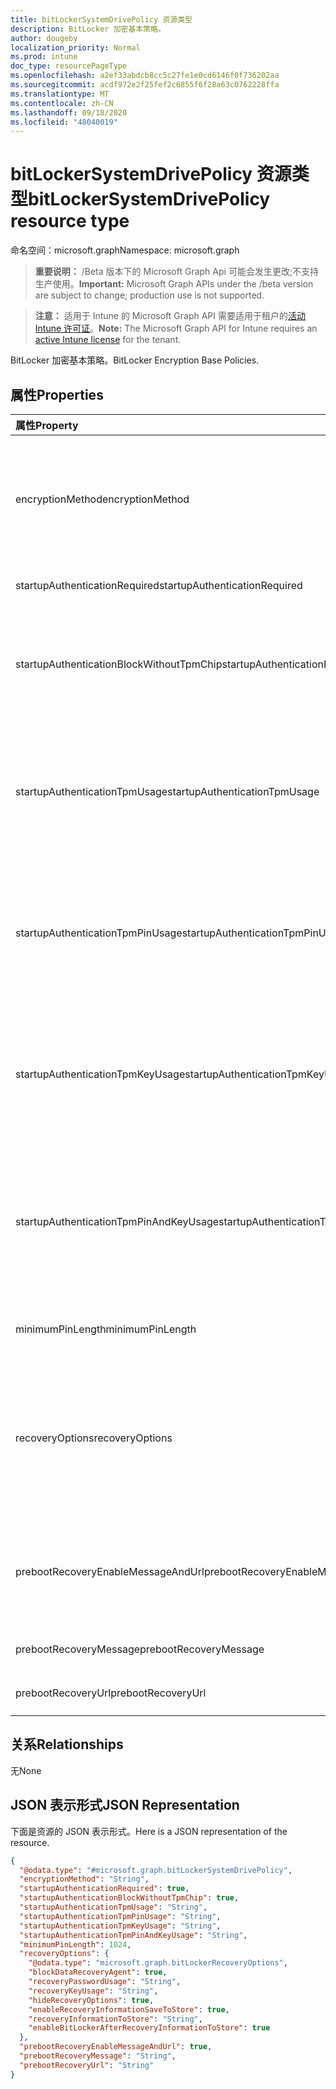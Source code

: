 ```yaml
---
title: bitLockerSystemDrivePolicy 资源类型
description: BitLocker 加密基本策略。
author: dougeby
localization_priority: Normal
ms.prod: intune
doc_type: resourcePageType
ms.openlocfilehash: a2ef33abdcb8cc5c27fe1e0cd6146f0f736202aa
ms.sourcegitcommit: acdf972e2f25fef2c6855f6f28a63c0762228ffa
ms.translationtype: MT
ms.contentlocale: zh-CN
ms.lasthandoff: 09/18/2020
ms.locfileid: "48040019"
---
```

# <a name="bitlockersystemdrivepolicy-resource-type"></a><span data-ttu-id="94a50-103">bitLockerSystemDrivePolicy 资源类型</span><span class="sxs-lookup"><span data-stu-id="94a50-103">bitLockerSystemDrivePolicy resource type</span></span>

<span data-ttu-id="94a50-104">命名空间：microsoft.graph</span><span class="sxs-lookup"><span data-stu-id="94a50-104">Namespace: microsoft.graph</span></span>

> <span data-ttu-id="94a50-105">**重要说明：** /Beta 版本下的 Microsoft Graph Api 可能会发生更改;不支持生产使用。</span><span class="sxs-lookup"><span data-stu-id="94a50-105">**Important:** Microsoft Graph APIs under the /beta version are subject to change; production use is not supported.</span></span>

> <span data-ttu-id="94a50-106">**注意：** 适用于 Intune 的 Microsoft Graph API 需要适用于租户的[活动 Intune 许可证](https://go.microsoft.com/fwlink/?linkid=839381)。</span><span class="sxs-lookup"><span data-stu-id="94a50-106">**Note:** The Microsoft Graph API for Intune requires an [active Intune license](https://go.microsoft.com/fwlink/?linkid=839381) for the tenant.</span></span>

<span data-ttu-id="94a50-107">BitLocker 加密基本策略。</span><span class="sxs-lookup"><span data-stu-id="94a50-107">BitLocker Encryption Base Policies.</span></span>

## <a name="properties"></a><span data-ttu-id="94a50-108">属性</span><span class="sxs-lookup"><span data-stu-id="94a50-108">Properties</span></span>
|<span data-ttu-id="94a50-109">属性</span><span class="sxs-lookup"><span data-stu-id="94a50-109">Property</span></span>|<span data-ttu-id="94a50-110">类型</span><span class="sxs-lookup"><span data-stu-id="94a50-110">Type</span></span>|<span data-ttu-id="94a50-111">说明</span><span class="sxs-lookup"><span data-stu-id="94a50-111">Description</span></span>|
|:---|:---|:---|
|<span data-ttu-id="94a50-112">encryptionMethod</span><span class="sxs-lookup"><span data-stu-id="94a50-112">encryptionMethod</span></span>|[<span data-ttu-id="94a50-113">bitLockerEncryptionMethod</span><span class="sxs-lookup"><span data-stu-id="94a50-113">bitLockerEncryptionMethod</span></span>](../resources/intune-deviceconfig-bitlockerencryptionmethod.md)|<span data-ttu-id="94a50-114">选择操作系统驱动器的加密方法。</span><span class="sxs-lookup"><span data-stu-id="94a50-114">Select the encryption method for operating system drives.</span></span> <span data-ttu-id="94a50-115">可取值为：`aesCbc128`、`aesCbc256`、`xtsAes128`、`xtsAes256`。</span><span class="sxs-lookup"><span data-stu-id="94a50-115">Possible values are: `aesCbc128`, `aesCbc256`, `xtsAes128`, `xtsAes256`.</span></span>|
|<span data-ttu-id="94a50-116">startupAuthenticationRequired</span><span class="sxs-lookup"><span data-stu-id="94a50-116">startupAuthenticationRequired</span></span>|<span data-ttu-id="94a50-117">Boolean</span><span class="sxs-lookup"><span data-stu-id="94a50-117">Boolean</span></span>|<span data-ttu-id="94a50-118">启动时需要其他身份验证。</span><span class="sxs-lookup"><span data-stu-id="94a50-118">Require additional authentication at startup.</span></span>|
|<span data-ttu-id="94a50-119">startupAuthenticationBlockWithoutTpmChip</span><span class="sxs-lookup"><span data-stu-id="94a50-119">startupAuthenticationBlockWithoutTpmChip</span></span>|<span data-ttu-id="94a50-120">Boolean</span><span class="sxs-lookup"><span data-stu-id="94a50-120">Boolean</span></span>|<span data-ttu-id="94a50-121">指示是否允许没有兼容的 TPM (的 BitLocker 在 USB 闪存驱动器) 上需要密码或启动密钥。</span><span class="sxs-lookup"><span data-stu-id="94a50-121">Indicates whether to allow BitLocker without a compatible TPM (requires a password or a startup key on a USB flash drive).</span></span>|
|<span data-ttu-id="94a50-122">startupAuthenticationTpmUsage</span><span class="sxs-lookup"><span data-stu-id="94a50-122">startupAuthenticationTpmUsage</span></span>|[<span data-ttu-id="94a50-123">configurationUsage</span><span class="sxs-lookup"><span data-stu-id="94a50-123">configurationUsage</span></span>](../resources/intune-deviceconfig-configurationusage.md)|<span data-ttu-id="94a50-124">指示是否允许或不允许 TPM 启动。</span><span class="sxs-lookup"><span data-stu-id="94a50-124">Indicates if TPM startup is allowed/required/disallowed.</span></span> <span data-ttu-id="94a50-125">可取值为：`blocked`、`required`、`allowed`、`notConfigured`。</span><span class="sxs-lookup"><span data-stu-id="94a50-125">Possible values are: `blocked`, `required`, `allowed`, `notConfigured`.</span></span>|
|<span data-ttu-id="94a50-126">startupAuthenticationTpmPinUsage</span><span class="sxs-lookup"><span data-stu-id="94a50-126">startupAuthenticationTpmPinUsage</span></span>|[<span data-ttu-id="94a50-127">configurationUsage</span><span class="sxs-lookup"><span data-stu-id="94a50-127">configurationUsage</span></span>](../resources/intune-deviceconfig-configurationusage.md)|<span data-ttu-id="94a50-128">指示是否允许或不允许 TPM 启动 pin。</span><span class="sxs-lookup"><span data-stu-id="94a50-128">Indicates if TPM startup pin is allowed/required/disallowed.</span></span> <span data-ttu-id="94a50-129">可取值为：`blocked`、`required`、`allowed`、`notConfigured`。</span><span class="sxs-lookup"><span data-stu-id="94a50-129">Possible values are: `blocked`, `required`, `allowed`, `notConfigured`.</span></span>|
|<span data-ttu-id="94a50-130">startupAuthenticationTpmKeyUsage</span><span class="sxs-lookup"><span data-stu-id="94a50-130">startupAuthenticationTpmKeyUsage</span></span>|[<span data-ttu-id="94a50-131">configurationUsage</span><span class="sxs-lookup"><span data-stu-id="94a50-131">configurationUsage</span></span>](../resources/intune-deviceconfig-configurationusage.md)|<span data-ttu-id="94a50-132">指示是否允许或不允许 TPM 启动密钥。</span><span class="sxs-lookup"><span data-stu-id="94a50-132">Indicates if TPM startup key is allowed/required/disallowed.</span></span> <span data-ttu-id="94a50-133">可取值为：`blocked`、`required`、`allowed`、`notConfigured`。</span><span class="sxs-lookup"><span data-stu-id="94a50-133">Possible values are: `blocked`, `required`, `allowed`, `notConfigured`.</span></span>|
|<span data-ttu-id="94a50-134">startupAuthenticationTpmPinAndKeyUsage</span><span class="sxs-lookup"><span data-stu-id="94a50-134">startupAuthenticationTpmPinAndKeyUsage</span></span>|[<span data-ttu-id="94a50-135">configurationUsage</span><span class="sxs-lookup"><span data-stu-id="94a50-135">configurationUsage</span></span>](../resources/intune-deviceconfig-configurationusage.md)|<span data-ttu-id="94a50-136">指示是否允许/不允许使用 TPM 启动 pin 密钥和密钥。</span><span class="sxs-lookup"><span data-stu-id="94a50-136">Indicates if TPM startup pin key and key are allowed/required/disallowed.</span></span> <span data-ttu-id="94a50-137">可取值为：`blocked`、`required`、`allowed`、`notConfigured`。</span><span class="sxs-lookup"><span data-stu-id="94a50-137">Possible values are: `blocked`, `required`, `allowed`, `notConfigured`.</span></span>|
|<span data-ttu-id="94a50-138">minimumPinLength</span><span class="sxs-lookup"><span data-stu-id="94a50-138">minimumPinLength</span></span>|<span data-ttu-id="94a50-139">Int32</span><span class="sxs-lookup"><span data-stu-id="94a50-139">Int32</span></span>|<span data-ttu-id="94a50-140">指示启动 pin 的最小长度。</span><span class="sxs-lookup"><span data-stu-id="94a50-140">Indicates the minimum length of startup pin.</span></span> <span data-ttu-id="94a50-141">有效值为4至20</span><span class="sxs-lookup"><span data-stu-id="94a50-141">Valid values 4 to 20</span></span>|
|<span data-ttu-id="94a50-142">recoveryOptions</span><span class="sxs-lookup"><span data-stu-id="94a50-142">recoveryOptions</span></span>|[<span data-ttu-id="94a50-143">bitLockerRecoveryOptions</span><span class="sxs-lookup"><span data-stu-id="94a50-143">bitLockerRecoveryOptions</span></span>](../resources/intune-deviceconfig-bitlockerrecoveryoptions.md)|<span data-ttu-id="94a50-144">允许在缺少所需的启动密钥信息时恢复 BitLocker 加密的操作系统驱动器。</span><span class="sxs-lookup"><span data-stu-id="94a50-144">Allows to recover BitLocker encrypted operating system drives in the absence of the required startup key information.</span></span> <span data-ttu-id="94a50-145">启用 BitLocker 时，将应用此策略设置。</span><span class="sxs-lookup"><span data-stu-id="94a50-145">This policy setting is applied when you turn on BitLocker.</span></span>|
|<span data-ttu-id="94a50-146">prebootRecoveryEnableMessageAndUrl</span><span class="sxs-lookup"><span data-stu-id="94a50-146">prebootRecoveryEnableMessageAndUrl</span></span>|<span data-ttu-id="94a50-147">Boolean</span><span class="sxs-lookup"><span data-stu-id="94a50-147">Boolean</span></span>|<span data-ttu-id="94a50-148">启用预引导恢复消息和 Url。</span><span class="sxs-lookup"><span data-stu-id="94a50-148">Enable pre-boot recovery message and Url.</span></span> <span data-ttu-id="94a50-149">如果 requireStartupAuthentication 为 false，则此值不起作用。</span><span class="sxs-lookup"><span data-stu-id="94a50-149">If requireStartupAuthentication is false, this value does not affect.</span></span>|
|<span data-ttu-id="94a50-150">prebootRecoveryMessage</span><span class="sxs-lookup"><span data-stu-id="94a50-150">prebootRecoveryMessage</span></span>|<span data-ttu-id="94a50-151">String</span><span class="sxs-lookup"><span data-stu-id="94a50-151">String</span></span>|<span data-ttu-id="94a50-152">定义自定义恢复消息。</span><span class="sxs-lookup"><span data-stu-id="94a50-152">Defines a custom recovery message.</span></span>|
|<span data-ttu-id="94a50-153">prebootRecoveryUrl</span><span class="sxs-lookup"><span data-stu-id="94a50-153">prebootRecoveryUrl</span></span>|<span data-ttu-id="94a50-154">String</span><span class="sxs-lookup"><span data-stu-id="94a50-154">String</span></span>|<span data-ttu-id="94a50-155">定义自定义恢复 URL。</span><span class="sxs-lookup"><span data-stu-id="94a50-155">Defines a custom recovery URL.</span></span>|

## <a name="relationships"></a><span data-ttu-id="94a50-156">关系</span><span class="sxs-lookup"><span data-stu-id="94a50-156">Relationships</span></span>
<span data-ttu-id="94a50-157">无</span><span class="sxs-lookup"><span data-stu-id="94a50-157">None</span></span>

## <a name="json-representation"></a><span data-ttu-id="94a50-158">JSON 表示形式</span><span class="sxs-lookup"><span data-stu-id="94a50-158">JSON Representation</span></span>
<span data-ttu-id="94a50-159">下面是资源的 JSON 表示形式。</span><span class="sxs-lookup"><span data-stu-id="94a50-159">Here is a JSON representation of the resource.</span></span>
<!-- {
  "blockType": "resource",
  "@odata.type": "microsoft.graph.bitLockerSystemDrivePolicy"
}
-->
``` json
{
  "@odata.type": "#microsoft.graph.bitLockerSystemDrivePolicy",
  "encryptionMethod": "String",
  "startupAuthenticationRequired": true,
  "startupAuthenticationBlockWithoutTpmChip": true,
  "startupAuthenticationTpmUsage": "String",
  "startupAuthenticationTpmPinUsage": "String",
  "startupAuthenticationTpmKeyUsage": "String",
  "startupAuthenticationTpmPinAndKeyUsage": "String",
  "minimumPinLength": 1024,
  "recoveryOptions": {
    "@odata.type": "microsoft.graph.bitLockerRecoveryOptions",
    "blockDataRecoveryAgent": true,
    "recoveryPasswordUsage": "String",
    "recoveryKeyUsage": "String",
    "hideRecoveryOptions": true,
    "enableRecoveryInformationSaveToStore": true,
    "recoveryInformationToStore": "String",
    "enableBitLockerAfterRecoveryInformationToStore": true
  },
  "prebootRecoveryEnableMessageAndUrl": true,
  "prebootRecoveryMessage": "String",
  "prebootRecoveryUrl": "String"
}
```






